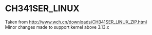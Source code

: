 # CH341SER_LINUX
Taken from http://www.wch.cn/downloads/CH341SER_LINUX_ZIP.html
Minor changes made to support kernel above 3.13.x
